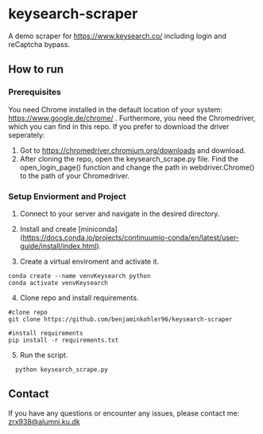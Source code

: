 # keysearch-scraper
A demo scraper for https://www.keysearch.co/ including login and reCaptcha bypass.


## How to run 

### Prerequisites
You need Chrome installed in the default location of your system: https://www.google.de/chrome/ .
Furthermore, you need the Chromedriver, which you can find in this repo. If you prefer to download the driver seperately:
1. Got to https://chromedriver.chromium.org/downloads and download.
2. After cloning the repo, open the keysearch_scrape.py file. Find the open_login_page() function and change the path in webdriver.Chrome() to the path of your Chromedriver.


### Setup Enviorment and Project
1. Connect to your server and navigate in the desired directory.

2. Install and create [miniconda] (https://docs.conda.io/projects/continuumio-conda/en/latest/user-guide/install/index.html).
  
3. Create a virtual enviroment and activate it.
```
conda create --name venvKeysearch python
conda activate venvKeysearch
```

4. Clone repo and install requirements.
```
#clone repo
git clone https://github.com/benjaminkohler96/keysearch-scraper

#install requirements
pip install -r requirements.txt
```  

5. Run the script.
```
  python keysearch_scrape.py
```

## Contact
If you have any questions or encounter any issues, please contact me: zrx938@alumni.ku.dk
  
